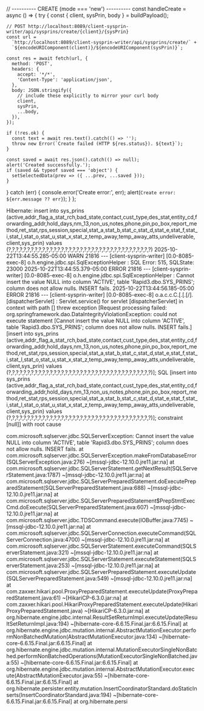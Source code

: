 // ---------- CREATE (mode === 'new') ----------
const handleCreate = async () => {
  try {
    const { client, sysPrin, body } = buildPayload();

    // POST http://localhost:8089/client-sysprin-writer/api/sysprins/create/{client}/{sysPrin}
    const url =
      `http://localhost:8089/client-sysprin-writer/api/sysprins/create/` +
      `${encodeURIComponent(client)}/${encodeURIComponent(sysPrin)}`;

    const res = await fetch(url, {
      method: 'POST',
      headers: {
        accept: '*/*',
        'Content-Type': 'application/json',
      },
      body: JSON.stringify({
        // include these explicitly to mirror your curl body
        client,
        sysPrin,
        ...body,
      }),
    });

    if (!res.ok) {
      const text = await res.text().catch(() => '');
      throw new Error(`Create failed (HTTP ${res.status}). ${text}`);
    }

    const saved = await res.json().catch(() => null);
    alert('Created successfully.');
    if (saved && typeof saved === 'object') {
      setSelectedData(prev => ({ ...prev, ...saved }));
    }
  } catch (err) {
    console.error('Create error:', err);
    alert(`Create error: ${err.message ?? err}`);
  }
};





Hibernate: insert into sys_prins (active,addr_flag,a_stat_rch,bad_state,contact,cust_type,des_stat,entity_cd,forwarding_addr,hold_days,nm_13,non_us,notes,phone,pin,po_box,report_method,ret_stat,rps,session,special,stat_a,stat_b,stat_c,stat_d,stat_e,stat_f,stat_i,stat_l,stat_o,stat_u,stat_x,stat_z,temp_away,temp_away_atts,undeliverable,client,sys_prin) values (?,?,?,?,?,?,?,?,?,?,?,?,?,?,?,?,?,?,?,?,?,?,?,?,?,?,?,?,?,?,?,?,?,?,?,?,?,?)
2025-10-22T13:44:55.285-05:00  WARN 21816 --- [client-sysprin-writer] [0.0-8085-exec-8] o.h.engine.jdbc.spi.SqlExceptionHelper   : SQL Error: 515, SQLState: 23000
2025-10-22T13:44:55.379-05:00 ERROR 21816 --- [client-sysprin-writer] [0.0-8085-exec-8] o.h.engine.jdbc.spi.SqlExceptionHelper   : Cannot insert the value NULL into column 'ACTIVE', table 'Rapid3.dbo.SYS_PRINS'; column does not allow nulls. INSERT fails.
2025-10-22T13:44:56.185-05:00 ERROR 21816 --- [client-sysprin-writer] [0.0-8085-exec-8] o.a.c.c.C.[.[.[/].[dispatcherServlet]    : Servlet.service() for servlet [dispatcherServlet] in context with path [] threw exception [Request processing failed: org.springframework.dao.DataIntegrityViolationException: could not execute statement [Cannot insert the value NULL into column 'ACTIVE', table 'Rapid3.dbo.SYS_PRINS'; column does not allow nulls. INSERT fails.] [insert into sys_prins (active,addr_flag,a_stat_rch,bad_state,contact,cust_type,des_stat,entity_cd,forwarding_addr,hold_days,nm_13,non_us,notes,phone,pin,po_box,report_method,ret_stat,rps,session,special,stat_a,stat_b,stat_c,stat_d,stat_e,stat_f,stat_i,stat_l,stat_o,stat_u,stat_x,stat_z,temp_away,temp_away_atts,undeliverable,client,sys_prin) values (?,?,?,?,?,?,?,?,?,?,?,?,?,?,?,?,?,?,?,?,?,?,?,?,?,?,?,?,?,?,?,?,?,?,?,?,?,?)]; SQL [insert into sys_prins (active,addr_flag,a_stat_rch,bad_state,contact,cust_type,des_stat,entity_cd,forwarding_addr,hold_days,nm_13,non_us,notes,phone,pin,po_box,report_method,ret_stat,rps,session,special,stat_a,stat_b,stat_c,stat_d,stat_e,stat_f,stat_i,stat_l,stat_o,stat_u,stat_x,stat_z,temp_away,temp_away_atts,undeliverable,client,sys_prin) values (?,?,?,?,?,?,?,?,?,?,?,?,?,?,?,?,?,?,?,?,?,?,?,?,?,?,?,?,?,?,?,?,?,?,?,?,?,?)]; constraint [null]] with root cause

com.microsoft.sqlserver.jdbc.SQLServerException: Cannot insert the value NULL into column 'ACTIVE', table 'Rapid3.dbo.SYS_PRINS'; column does not allow nulls. INSERT fails.
        at com.microsoft.sqlserver.jdbc.SQLServerException.makeFromDatabaseError(SQLServerException.java:276) ~[mssql-jdbc-12.10.0.jre11.jar:na]
        at com.microsoft.sqlserver.jdbc.SQLServerStatement.getNextResult(SQLServerStatement.java:1787) ~[mssql-jdbc-12.10.0.jre11.jar:na]
        at com.microsoft.sqlserver.jdbc.SQLServerPreparedStatement.doExecutePreparedStatement(SQLServerPreparedStatement.java:688) ~[mssql-jdbc-12.10.0.jre11.jar:na]
        at com.microsoft.sqlserver.jdbc.SQLServerPreparedStatement$PrepStmtExecCmd.doExecute(SQLServerPreparedStatement.java:607) ~[mssql-jdbc-12.10.0.jre11.jar:na]
        at com.microsoft.sqlserver.jdbc.TDSCommand.execute(IOBuffer.java:7745) ~[mssql-jdbc-12.10.0.jre11.jar:na]
        at com.microsoft.sqlserver.jdbc.SQLServerConnection.executeCommand(SQLServerConnection.java:4700) ~[mssql-jdbc-12.10.0.jre11.jar:na]
        at com.microsoft.sqlserver.jdbc.SQLServerStatement.executeCommand(SQLServerStatement.java:321) ~[mssql-jdbc-12.10.0.jre11.jar:na]
        at com.microsoft.sqlserver.jdbc.SQLServerStatement.executeStatement(SQLServerStatement.java:253) ~[mssql-jdbc-12.10.0.jre11.jar:na]
        at com.microsoft.sqlserver.jdbc.SQLServerPreparedStatement.executeUpdate(SQLServerPreparedStatement.java:549) ~[mssql-jdbc-12.10.0.jre11.jar:na]
        at com.zaxxer.hikari.pool.ProxyPreparedStatement.executeUpdate(ProxyPreparedStatement.java:61) ~[HikariCP-6.3.0.jar:na]
        at com.zaxxer.hikari.pool.HikariProxyPreparedStatement.executeUpdate(HikariProxyPreparedStatement.java) ~[HikariCP-6.3.0.jar:na]
        at org.hibernate.engine.jdbc.internal.ResultSetReturnImpl.executeUpdate(ResultSetReturnImpl.java:194) ~[hibernate-core-6.6.15.Final.jar:6.6.15.Final]
        at org.hibernate.engine.jdbc.mutation.internal.AbstractMutationExecutor.performNonBatchedMutation(AbstractMutationExecutor.java:134) ~[hibernate-core-6.6.15.Final.jar:6.6.15.Final]
        at org.hibernate.engine.jdbc.mutation.internal.MutationExecutorSingleNonBatched.performNonBatchedOperations(MutationExecutorSingleNonBatched.java:55) ~[hibernate-core-6.6.15.Final.jar:6.6.15.Final]
        at org.hibernate.engine.jdbc.mutation.internal.AbstractMutationExecutor.execute(AbstractMutationExecutor.java:55) ~[hibernate-core-6.6.15.Final.jar:6.6.15.Final]
        at org.hibernate.persister.entity.mutation.InsertCoordinatorStandard.doStaticInserts(InsertCoordinatorStandard.java:194) ~[hibernate-core-6.6.15.Final.jar:6.6.15.Final]
        at org.hibernate.persi



